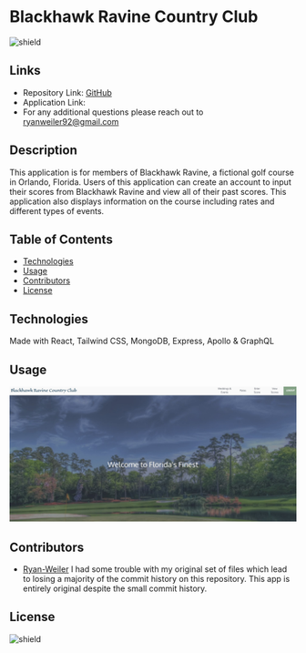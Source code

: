 # Blackhawk Ravine Country Club
![shield](https://img.shields.io/badge/license-No%20License-green)

## Links
* Repository Link: [GitHub](https://github.com/ryanweiler92/Blackhawk-Ravine-Country-Club)
* Application Link: []()
* For any additional questions please reach out to ryanweiler92@gmail.com

## Description
This application is for members of Blackhawk Ravine, a fictional golf course in Orlando, Florida. Users of this application can create an account to input their scores from Blackhawk Ravine and view all of their past scores. This application also displays information on the course including rates and different types of events. 

## Table of Contents
* [Technologies](#technologies)
* [Usage](#usage)
* [Contributors](#contributors)
* [License](#license)

## Technologies
Made with React, Tailwind CSS, MongoDB, Express, Apollo & GraphQL

## Usage
![screenshot](./client/src/assets/images/screenshot.jpg)

## Contributors
* [Ryan-Weiler](https://github.com/ryanweiler92)
I had some trouble with my original set of files which lead to losing a majority of the commit history on this repository. This app is entirely original despite the small commit history.


## License
![shield](https://img.shields.io/badge/license-No%20License-green)